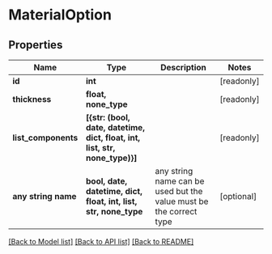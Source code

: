 # MaterialOption


## Properties
Name | Type | Description | Notes
------------ | ------------- | ------------- | -------------
**id** | **int** |  | [readonly] 
**thickness** | **float, none_type** |  | [readonly] 
**list_components** | **[{str: (bool, date, datetime, dict, float, int, list, str, none_type)}]** |  | [readonly] 
**any string name** | **bool, date, datetime, dict, float, int, list, str, none_type** | any string name can be used but the value must be the correct type | [optional]

[[Back to Model list]](../README.md#documentation-for-models) [[Back to API list]](../README.md#documentation-for-api-endpoints) [[Back to README]](../README.md)


